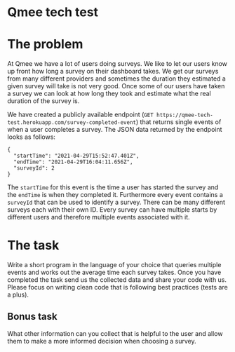 # Qmee tech test

# The problem
At Qmee we have a lot of users doing surveys. 
We like to let our users know up front how long a survey on their dashboard takes. 
We get our surveys from many different providers and sometimes the duration they estimated a given survey will take is not very good. 
Once some of our users have taken a survey we can look at how long they took and estimate what the real duration of the survey is. 


We have created a publicly available endpoint (`GET https://qmee-tech-test.herokuapp.com/survey-completed-event`) that returns single events of when a user completes a survey. The JSON data returned by the endpoint looks as follows:

```
{
  "startTime": "2021-04-29T15:52:47.401Z",
  "endTime": "2021-04-29T16:04:11.656Z",
  "surveyId": 2
}
```
The `startTime` for this event is the time a user has started the survey and the `endTime` is when they completed it. 
Furthermore every event contains a `surveyId` that can be used to identify a survey. There can be many different surveys each with their own ID. 
Every survey can have multiple starts by different users and therefore multiple events associated with it.

# The task
Write a short program in the language of your choice that queries multiple events and works out the average time each survey takes.
Once you have completed the task send us the collected data and share your code with us.
Please focus on writing clean code that is following best practices (tests are a plus).

## Bonus task
What other information can you collect that is helpful to the user and allow them to make a more informed decision when choosing a survey.